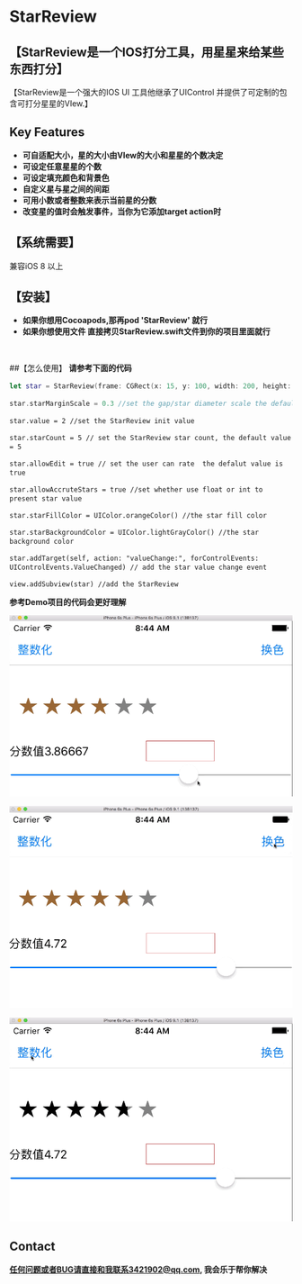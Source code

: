 # StarReview

## 【StarReview是一个IOS打分工具，用星星来给某些东西打分】

【StarReview是一个强大的IOS UI 工具他继承了UIControl 并提供了可定制的包含可打分星星的VIew.】
## Key Features
* **可自适配大小，星的大小由VIew的大小和星星的个数决定**
* **可设定任意星星的个数**
* **可设定填充颜色和背景色**
* **自定义星与星之间的间距**
* **可用小数或者整数来表示当前星的分数**
* **改变星的值时会触发事件，当你为它添加target action时**

## 【系统需要】
兼容iOS 8 以上

## 【安装】
+ **如果你想用Cocoapods,那再pod 'StarReview' 就行**
+ **如果你想使用文件 直接拷贝StarReview.swift文件到你的项目里面就行**
<br>

##【怎么使用】
**请参考下面的代码**
```swift
let star = StarReview(frame: CGRect(x: 15, y: 100, width: 200, height: 50)) //init the StarReview
```
```swift
star.starMarginScale = 0.3 //set the gap/star diameter scale the default value is 0.3
```
```
star.value = 2 //set the StarReview init value
```
```
star.starCount = 5 // set the StarReview star count, the default value = 5
```
```
star.allowEdit = true // set the user can rate  the defalut value is true
```
```
star.allowAccruteStars = true //set whether use float or int to present star value

```
```
star.starFillColor = UIColor.orangeColor() //the star fill color
```
```
star.starBackgroundColor = UIColor.lightGrayColor() //the star background color
```
```
star.addTarget(self, action: "valueChange:", forControlEvents: UIControlEvents.ValueChanged) // add the star value change event
```
```
view.addSubview(star) //add the StarReview
```

**参考Demo项目的代码会更好理解**
<br>

![add -DDEBUG location](https://raw.githubusercontent.com/DuckDeck/StarReview/master/StarReviewDemo/StarReviewDemo/Resource/1.gif)
<br>

![add -DDEBUG location](https://raw.githubusercontent.com/DuckDeck/StarReview/master/StarReviewDemo/StarReviewDemo/Resource/2.gif)
<br>

![add -DDEBUG location](https://raw.githubusercontent.com/DuckDeck/StarReview/master/StarReviewDemo/StarReviewDemo/Resource/3.gif)


## Contact 

**任何问题或者BUG请直接和我联系3421902@qq.com, 我会乐于帮你解决**

